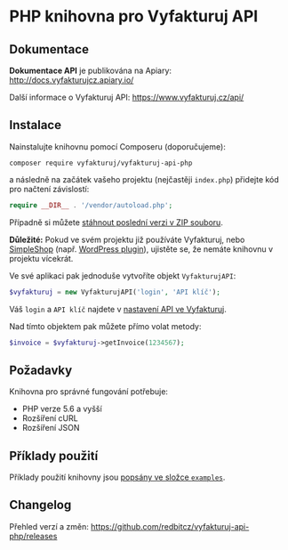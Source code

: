 # PHP knihovna pro Vyfakturuj API

## Dokumentace
**Dokumentace API** je publikována na Apiary: http://docs.vyfakturujcz.apiary.io/

Další informace o Vyfakturuj API: https://www.vyfakturuj.cz/api/

## Instalace
Nainstalujte knihovnu pomocí Composeru (doporučujeme):
```shell
composer require vyfakturuj/vyfakturuj-api-php
```
a následně na začátek vašeho projektu (nejčastěji `index.php`) přidejte kód pro načtení závislostí:
```php
require __DIR__ . '/vendor/autoload.php';
```

Případně si můžete [stáhnout poslední verzi v ZIP souboru](manual-installation.md).

**Důležité:** Pokud ve svém projektu již používáte Vyfakturuj, nebo [SimpleShop](https://www.simpleshop.cz/)
(např. [WordPress plugin](https://www.simpleshop.cz/category/wordpress-plugin/)), ujistěte se, že nemáte knihovnu
v projektu vícekrát. 

Ve své aplikaci pak jednoduše vytvoříte objekt `VyfakturujAPI`:
```php
$vyfakturuj = new VyfakturujAPI('login', 'API klíč');
```
Váš `login` a `API klíč` najdete v [nastavení API ve Vyfakturuj](https://app.vyfakturuj.cz/nastaveni/api/).

Nad tímto objektem pak můžete přímo volat metody:
```php
$invoice = $vyfakturuj->getInvoice(1234567);
```

## Požadavky
Knihovna pro správné fungování potřebuje:
- PHP verze 5.6 a vyšší
- Rozšíření cURL
- Rozšíření JSON

## Příklady použití
Příklady použití knihovny jsou [popsány ve složce `examples`](/examples/#readme).

## Changelog
Přehled verzí a změn: https://github.com/redbitcz/vyfakturuj-api-php/releases